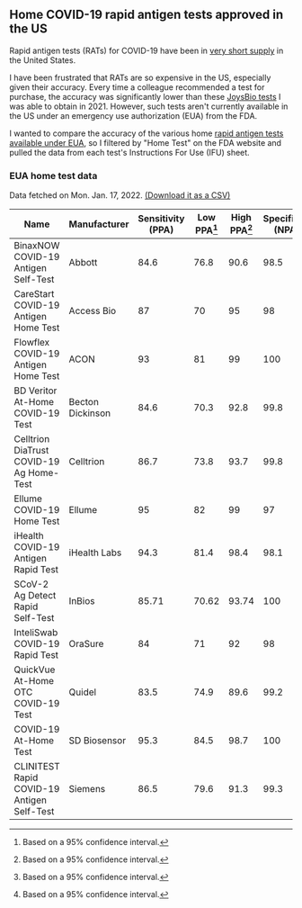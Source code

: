 ## Home COVID-19 rapid antigen tests approved in the US

Rapid antigen tests (RATs) for COVID-19 have been in [very short supply](https://www.propublica.org/article/heres-why-rapid-covid-tests-are-so-expensive-and-hard-to-find) in the United States.

I have been frustrated that RATs are so expensive in the US, especially given their accuracy. Every time a colleague recommended a test for purchase, the accuracy was significantly lower than these [JoysBio tests](https://web.archive.org/web/20211130131927/https://en.joysbio.com/covid-19-antigen-rapid-test-kit/) I was able to obtain in 2021. However, such tests aren't currently available in the US under an emergency use authorization (EUA) from the FDA.

I wanted to compare the accuracy of the various home [rapid antigen tests available under EUA](https://web.archive.org/web/20220116142233/https://www.fda.gov/medical-devices/coronavirus-disease-2019-covid-19-emergency-use-authorizations-medical-devices/in-vitro-diagnostics-euas-antigen-diagnostic-tests-sars-cov-2), so I filtered by "Home Test" on the FDA website and pulled the data from each test's Instructions For Use (IFU) sheet.

### EUA home test data

Data fetched on Mon. Jan. 17, 2022. [(Download it as a CSV)](https://github.com/ehashman/fda-eua-rats/files/7884630/RAT_data.csv)

Name | Manufacturer | Sensitivity (PPA) | Low PPA[^*] | High PPA[^*] | Specificity (NPA) | Low NPA[^*] | High NPA[^*] | Total Samples | Type
-- | -- | -- | -- | -- | -- | -- | -- | -- | --
BinaxNOW COVID-19 Antigen Self-Test | Abbott | 84.6 | 76.8 | 90.6 | 98.5 | 96.6 | 99.5 | 460 | Nasal swab
CareStart COVID-19 Antigen Home Test | Access Bio | 87 | 70 | 95 | 98 | 93 | 99 | 153 | Nasal swab
Flowflex COVID-19 Antigen Home Test | ACON | 93 | 81 | 99 | 100 | 97 | 100 | 172 | Nasal swab
BD Veritor At-Home COVID-19 Test | Becton Dickinson | 84.6 | 70.3 | 92.8 | 99.8 | 99 | 100 | 597 | Nasal swab
Celltrion DiaTrust COVID-19 Ag Home-Test | Celltrion | 86.7 | 73.8 | 93.7 | 99.8 | 98.7 | 100 | 492 | Nasal swab
Ellume COVID-19 Home Test | Ellume | 95 | 82 | 99 | 97 | 93 | 99 | 198 | Nasal swab
iHealth COVID-19 Antigen Rapid Test | iHealth Labs | 94.3 | 81.4 | 98.4 | 98.1 | 93.3 | 99.5 | 139 | Nasal swab
SCoV-2 Ag Detect Rapid Self-Test | InBios | 85.71 | 70.62 | 93.74 | 100 | 98.3 | 100 | 257 | Nasal swab
InteliSwab COVID-19 Rapid Test | OraSure | 84 | 71 | 92 | 98 | 93 | 99 | 146 | Nasal swab
QuickVue At-Home OTC COVID-19 Test | Quidel | 83.5 | 74.9 | 89.6 | 99.2 | 97.2 | 99.8 | 350 | Nasal swab
COVID-19 At-Home Test | SD Biosensor | 95.3 | 84.5 | 98.7 | 100 | 95.7 | 100 | 128 | Nasal swab
CLINITEST Rapid COVID-19 Antigen Self-Test | Siemens | 86.5 | 79.6 | 91.3 | 99.3 | 95.9 | 100 | 268 | Nasal swab

[^*]: Based on a 95% confidence interval.


